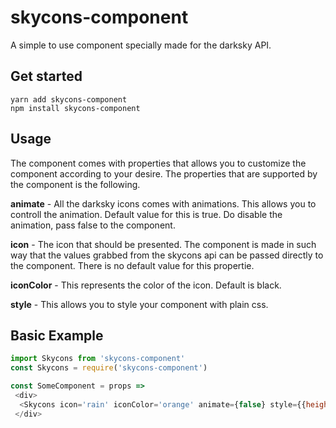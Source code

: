 # skycons-component
A simple to use component specially made for the darksky API.

## Get started

	yarn add skycons-component
	npm install skycons-component


## Usage
The component comes with properties that allows you to customize the component according to your desire.
The properties that are supported by the component is the following.

**animate** - All the darksky icons comes with animations. This allows you to controll the animation. Default value for this is true. Do disable the animation, pass false to the component.

**icon** - The icon that should be presented. The component is made in such way that the values grabbed from the skycons api can be passed directly to the component. There is no default value for this propertie.

**iconColor** - This represents the color of the icon. Default is black.

**style** - This allows you to style your component with plain css.

## Basic Example

```javascript
import Skycons from 'skycons-component'
const Skycons = require('skycons-component')

const SomeComponent = props =>
 <div>
  <Skycons icon='rain' iconColor='orange' animate={false} style={{height: 64, width: 64}}
 </div>
```
